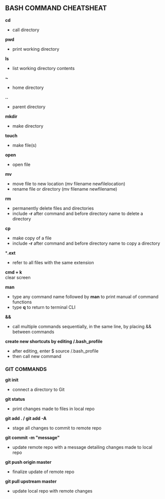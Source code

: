## BASH COMMAND CHEATSHEAT
**cd**  
 * call directory

**pwd**  
 * print working directory

**ls**  
 * list working directory contents

**~**  
 * home directory

**..**  
 * parent directory

**mkdir**  
 * make directory

**touch**  
 * make file(s)

**open**  
 * open file

**mv**  
 * move file to new location (mv filename newfilelocation)
 * rename file or directory (mv filename newfilename)

**rm**  
 * permanently delete files and directories
 * include **-r** after command and before directory name to delete a directory

**cp**  
 * make copy of a file
 * include **-r** after command and before directory name to copy a directory

***.ext**  
 * refer to all files with the same extension

**cmd + k**  
 clear screen 

**man**  
 * type any command name followed by **man** to print manual of command functions
 * type **q** to return to terminal CLI

**&&**  
 * call multiple commands sequentially, in the same line, by placing && between commands

**create new shortcuts by editing /.bash_profile**  
 * after editing, enter $ source /.bash_profile
 * then call new command

### GIT COMMANDS

**git init**  
 * connect a directory to Git

**git status**  
 * print changes made to files in local repo

**git add . / git add -A**  
 * stage all changes to commit to remote repo

**git commit -m "message"**  
 * update remote repo with a message detailing changes made to local repo

**git push origin master**  
 * finalize update of remote repo

**git pull upstream master**  
 * update local repo with remote changes
 


